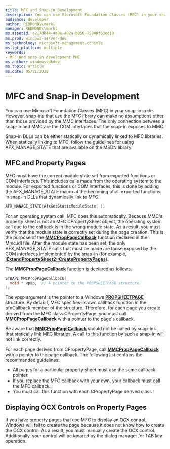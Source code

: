 ```yaml
---
title: MFC and Snap-in Development
description: You can use Microsoft Foundation Classes (MFC) in your snap-in code.
audience: developer
author: REDMOND\\markl
manager: REDMOND\\markl
ms.assetid: e217db44-4a0e-402a-b850-75940f63ed10
ms.prod: windows-server-dev
ms.technology: microsoft-management-console
ms.tgt_platform: multiple
keywords:
- MFC and snap-in development MMC
ms.author: windowssdkdev
ms.topic: article
ms.date: 05/31/2018
---
```


# MFC and Snap-in Development

You can use Microsoft Foundation Classes (MFC) in your snap-in code. However, snap-ins that use the MFC library can make no assumptions other than those provided by the MMC interfaces. The only connection between a snap-in and MMC are the COM interfaces that the snap-in exposes to MMC.

Snap-in DLLs can be either statically or dynamically linked to MFC libraries. When statically linking to MFC, follow the guidelines for using AFX\_MANAGE\_STATE that are available on the MSDN library.

## MFC and Property Pages

MFC must have the correct module state set from exported functions or COM interfaces. This includes calls made from the operating system to the module. For exported functions or COM interfaces, this is done by adding the AFX\_MANAGE\_STATE macro at the beginning of all exported functions in snap-in DLLs that dynamically link to MFC.


```C++
AFX_MANAGE_STATE(AfxGetStaticModuleState( ))
```



For an operating system call, MFC does this automatically. Because MMC's property sheet is not an MFC CPropertySheet object, the operating system call due to the callback is in the wrong module state. As a result, you must verify that the module state is correctly set during the page creation. This is the purpose of the [**MMCPropPageCallback**](/windows/desktop/api/Mmc/nf-mmc-mmcproppagecallback) function declared in the Mmc.idl file. After the module state has been set, the only AFX\_MANAGE\_STATE calls that must be made are those exposed by the COM interfaces implemented by the snap-in (for example, [**IExtendPropertySheet2::CreatePropertyPages**](https://www.bing.com/search?q=**IExtendPropertySheet2::CreatePropertyPages**)).

The [**MMCPropPageCallback**](/windows/desktop/api/Mmc/nf-mmc-mmcproppagecallback) function is declared as follows.


```C++
STDAPI MMCPropPageCallback(
  void * vpsp,  // A pointer to the PROPSHEETPAGE structure.
);
```



The vpsp argument is the pointer to a Windows [**PROPSHEETPAGE**](/windows/desktop/api/Prsht/nc-prsht-lpfnaddpropsheetpage) structure. By default, MFC specifies its own callback function in the pfnCallback member of the structure. Therefore, for each page you create derived from the MFC class CPropertyPage, you must call [**MMCPropPageCallback**](/windows/desktop/api/Mmc/nf-mmc-mmcproppagecallback) with a pointer to the page's callback.

Be aware that [**MMCPropPageCallback**](/windows/desktop/api/Mmc/nf-mmc-mmcproppagecallback) should not be called by snap-ins that statically link MFC libraries. A call to this function by such a snap-in will not link correctly.

For each page derived from CPropertyPage, call [**MMCPropPageCallback**](/windows/desktop/api/Mmc/nf-mmc-mmcproppagecallback) with a pointer to the page callback. The following list contains the recommended guidelines:

-   All pages for a particular property sheet must use the same callback pointer.
-   If you replace the MFC callback with your own, your callback must call the MFC callback.
-   You must call this function with each CPropertyPage derived class.

## Displaying OCX Controls on Property Pages

If you have property pages that use MFC to display an OCX control, Windows will fail to create the page because it does not know how to create the OCX control. As a result, you must manually create the OCX control. Additionally, your control will be ignored by the dialog manager for TAB key operation.

 

 




